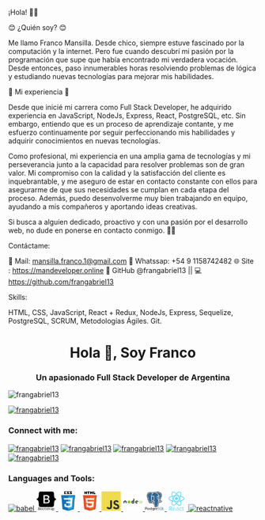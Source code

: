¡Hola! 👋🏼

😊 ¿Quién soy? 😊

Me llamo Franco Mansilla. Desde chico, siempre estuve fascinado por la computación y la internet. Pero fue cuando descubrí mi pasión por la programación que supe que había encontrado mi verdadera vocación. Desde entonces, paso innumerables horas resolviendo problemas de lógica y estudiando nuevas tecnologías para mejorar mis habilidades.

🚀 Mi experiencia 🚀

Desde que inicié mi carrera como Full Stack Developer, he adquirido experiencia en JavaScript, NodeJs, Express, React, PostgreSQL, etc. Sin embargo, entiendo que es un proceso de aprendizaje contante, y me esfuerzo continuamente por seguir perfeccionando mis habilidades y adquirir conocimientos en nuevas tecnologías.

Como profesional, mi experiencia en una amplia gama de tecnologías y mi perseverancia junto a la capacidad para resolver problemas son de gran valor. Mi compromiso con la calidad y la satisfacción del cliente es inquebrantable, y me aseguro de estar en contacto constante con ellos para asegurarme de que sus necesidades se cumplan en cada etapa del proceso. Además, puedo desenvolverme muy bien trabajando en equipo, ayudando a mis compañeros y aportando ideas creativas.

Si busca a alguien dedicado, proactivo y con una pasión por el desarrollo web, no dude en ponerse en contacto conmigo. 👌🏼

Contáctame:

📨 Mail: mansilla.franco.1@gmail.com
📲 Whatssap: +54 9 1158742482
🌐 Site : https://mandeveloper.online
💼 GitHub @frangabriel13 || 💻 https://github.com/frangabriel13

Skills:

HTML,
CSS,
JavaScript,
React + Redux,
NodeJs,
Express,
Sequelize,
PostgreSQL,
SCRUM, Metodologías Ágiles.
Git.





<h1 align="center">Hola 👋, Soy Franco</h1>
<h3 align="center">Un apasionado Full Stack Developer de Argentina</h3>

<p align="left"> <img src="https://komarev.com/ghpvc/?username=frangabriel13&label=Profile%20views&color=0e75b6&style=flat" alt="frangabriel13" /> </p>

<p align="left"> <a href="https://twitter.com/frangabriel13" target="blank"><img src="https://img.shields.io/twitter/follow/frangabriel13?logo=twitter&style=for-the-badge" alt="frangabriel13" /></a> </p>

<h3 align="left">Connect with me:</h3>
<p align="left">
<a href="https://twitter.com/frangabriel13" target="blank"><img align="center" src="https://raw.githubusercontent.com/rahuldkjain/github-profile-readme-generator/master/src/images/icons/Social/twitter.svg" alt="frangabriel13" height="30" width="40" /></a>
<a href="https://linkedin.com/in/frangabriel13" target="blank"><img align="center" src="https://raw.githubusercontent.com/rahuldkjain/github-profile-readme-generator/master/src/images/icons/Social/linked-in-alt.svg" alt="frangabriel13" height="30" width="40" /></a>
<a href="https://fb.com/frangabriel13" target="blank"><img align="center" src="https://raw.githubusercontent.com/rahuldkjain/github-profile-readme-generator/master/src/images/icons/Social/facebook.svg" alt="frangabriel13" height="30" width="40" /></a>
<a href="https://instagram.com/frangabriel13" target="blank"><img align="center" src="https://raw.githubusercontent.com/rahuldkjain/github-profile-readme-generator/master/src/images/icons/Social/instagram.svg" alt="frangabriel13" height="30" width="40" /></a>
<a href="https://discord.gg/frangabriel13" target="blank"><img align="center" src="https://raw.githubusercontent.com/rahuldkjain/github-profile-readme-generator/master/src/images/icons/Social/discord.svg" alt="frangabriel13" height="30" width="40" /></a>
</p>

<h3 align="left">Languages and Tools:</h3>
<p align="left"> <a href="https://babeljs.io/" target="_blank" rel="noreferrer"> <img src="https://www.vectorlogo.zone/logos/babeljs/babeljs-icon.svg" alt="babel" width="40" height="40"/> </a> <a href="https://getbootstrap.com" target="_blank" rel="noreferrer"> <img src="https://raw.githubusercontent.com/devicons/devicon/master/icons/bootstrap/bootstrap-plain-wordmark.svg" alt="bootstrap" width="40" height="40"/> </a> <a href="https://www.w3schools.com/css/" target="_blank" rel="noreferrer"> <img src="https://raw.githubusercontent.com/devicons/devicon/master/icons/css3/css3-original-wordmark.svg" alt="css3" width="40" height="40"/> </a> <a href="https://www.w3.org/html/" target="_blank" rel="noreferrer"> <img src="https://raw.githubusercontent.com/devicons/devicon/master/icons/html5/html5-original-wordmark.svg" alt="html5" width="40" height="40"/> </a> <a href="https://developer.mozilla.org/en-US/docs/Web/JavaScript" target="_blank" rel="noreferrer"> <img src="https://raw.githubusercontent.com/devicons/devicon/master/icons/javascript/javascript-original.svg" alt="javascript" width="40" height="40"/> </a> <a href="https://nodejs.org" target="_blank" rel="noreferrer"> <img src="https://raw.githubusercontent.com/devicons/devicon/master/icons/nodejs/nodejs-original-wordmark.svg" alt="nodejs" width="40" height="40"/> </a> <a href="https://www.postgresql.org" target="_blank" rel="noreferrer"> <img src="https://raw.githubusercontent.com/devicons/devicon/master/icons/postgresql/postgresql-original-wordmark.svg" alt="postgresql" width="40" height="40"/> </a> <a href="https://reactjs.org/" target="_blank" rel="noreferrer"> <img src="https://raw.githubusercontent.com/devicons/devicon/master/icons/react/react-original-wordmark.svg" alt="react" width="40" height="40"/> </a> <a href="https://reactnative.dev/" target="_blank" rel="noreferrer"> <img src="https://reactnative.dev/img/header_logo.svg" alt="reactnative" width="40" height="40"/> </a> </p>
